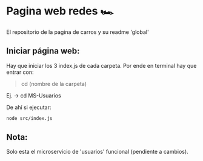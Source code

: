 # Pagina web redes 🏎️

El repositorio de la pagina de carros y su readme 'global'

## Iniciar página web:

Hay que iniciar los 3 index.js de cada carpeta. Por ende en terminal hay que entrar con:

> cd (nombre de la carpeta)

Ej. -> cd MS-Usuarios

De ahí si ejecutar: 

```bash
node src/index.js
```

## Nota:

Solo esta el microservicio de 'usuarios' funcional (pendiente a cambios).